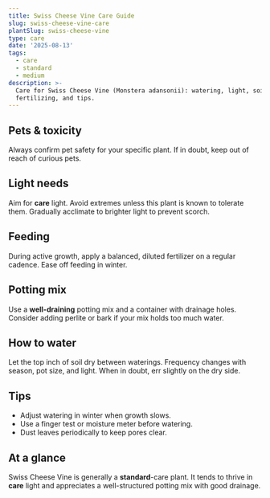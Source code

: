 ```yaml
---
title: Swiss Cheese Vine Care Guide
slug: swiss-cheese-vine-care
plantSlug: swiss-cheese-vine
type: care
date: '2025-08-13'
tags:
  - care
  - standard
  - medium
description: >-
  Care for Swiss Cheese Vine (Monstera adansonii): watering, light, soil,
  fertilizing, and tips.
---
```

## Pets & toxicity
Always confirm pet safety for your specific plant. If in doubt, keep out of reach of curious pets.

## Light needs
Aim for **care** light. Avoid extremes unless this plant is known to tolerate them. Gradually acclimate to brighter light to prevent scorch.

## Feeding
During active growth, apply a balanced, diluted fertilizer on a regular cadence. Ease off feeding in winter.

## Potting mix
Use a **well-draining** potting mix and a container with drainage holes. Consider adding perlite or bark if your mix holds too much water.

## How to water
Let the top inch of soil dry between waterings. Frequency changes with season, pot size, and light. When in doubt, err slightly on the dry side.

## Tips
- Adjust watering in winter when growth slows.
- Use a finger test or moisture meter before watering.
- Dust leaves periodically to keep pores clear.

## At a glance
Swiss Cheese Vine is generally a **standard**-care plant. It tends to thrive in **care** light and appreciates a well-structured potting mix with good drainage.
